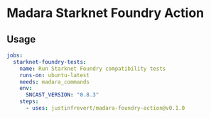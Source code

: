 # Madara Starknet Foundry Action

## Usage

```yml
jobs:
  starknet-foundry-tests:
    name: Run Starknet Foundry compatibility tests
    runs-on: ubuntu-latest
    needs: madara_commands
    env:
      SNCAST_VERSION: "0.8.3"
    steps:
      - uses: justinfrevert/madara-foundry-action@v0.1.0
```